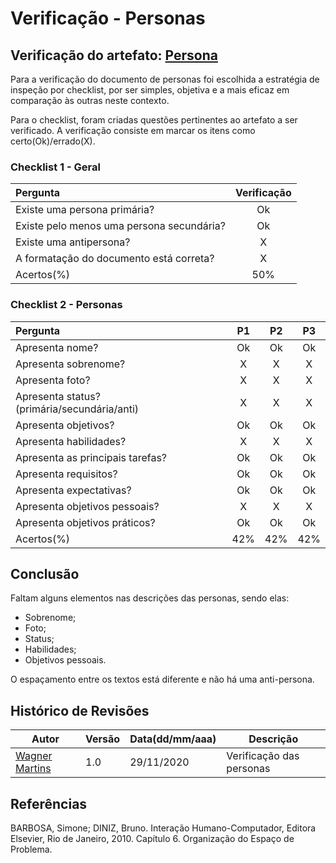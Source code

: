 # Verificação - Personas

## Verificação do artefato: [Persona](../perfil-usuario/persona.md)

Para a verificação do documento de personas foi escolhida a estratégia de inspeção por checklist, por ser simples, objetiva e a mais eficaz em comparação às outras neste contexto.

Para o checklist, foram criadas questões pertinentes ao artefato a ser verificado. A verificação consiste em marcar os itens como certo(Ok)/errado(X).

### Checklist 1 - Geral

|Pergunta|Verificação|
|:-|:-:|
|Existe uma persona primária?| Ok
|Existe pelo menos uma persona secundária?| Ok
|Existe uma antipersona?| X
|A formatação do documento está correta?| X
|Acertos(%)| 50%

### Checklist 2 - Personas

|Pergunta|P1|P2|P3|
|:-|:-:|:-:|:-:|
|Apresenta nome?|Ok|Ok|Ok
|Apresenta sobrenome?|X|X|X
|Apresenta foto?|X|X|X
|Apresenta status? (primária/secundária/anti)|X|X|X
|Apresenta objetivos? |Ok|Ok|Ok
|Apresenta habilidades?|X|X|X
|Apresenta as principais tarefas?|Ok|Ok|Ok
|Apresenta requisitos?|Ok|Ok|Ok
|Apresenta expectativas?|Ok|Ok|Ok
|Apresenta objetivos pessoais?|X|X|X
|Apresenta objetivos práticos?|Ok|Ok|Ok
|Acertos(%)|42%|42%|42%

## Conclusão

Faltam alguns elementos nas descrições das personas, sendo elas:

* Sobrenome;
* Foto;
* Status;
* Habilidades;
* Objetivos pessoais.

O espaçamento entre os textos está diferente e não há uma anti-persona.

## Histórico de Revisões

|Autor|Versão|Data(dd/mm/aaa)|Descrição|
|-|-|-|-|
|[Wagner Martins](https://github.com/wagnermc506)| 1.0 | 29/11/2020 |Verificação das personas

## Referências

BARBOSA, Simone; DINIZ, Bruno. Interação Humano-Computador, Editora Elsevier, Rio de Janeiro, 2010. Capítulo 6. Organização do Espaço de Problema.